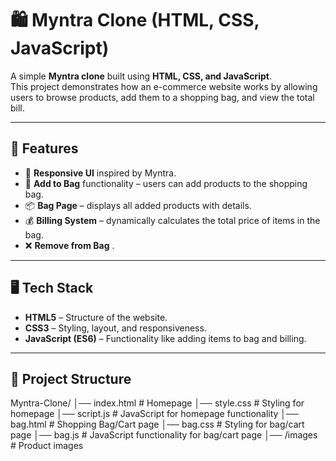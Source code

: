 # 🛍️ Myntra Clone (HTML, CSS, JavaScript)

A simple **Myntra clone** built using **HTML, CSS, and JavaScript**.  
This project demonstrates how an e-commerce website works by allowing users to browse products, add them to a shopping bag, and view the total bill.

---

## 🚀 Features
- 📌 **Responsive UI** inspired by Myntra.  
- 🛒 **Add to Bag** functionality – users can add products to the shopping bag.  
- 📦 **Bag Page** – displays all added products with details.  
- 💰 **Billing System** – dynamically calculates the total price of items in the bag.  
- ❌ **Remove from Bag** .  


---

## 🖥️ Tech Stack
- **HTML5** – Structure of the website.  
- **CSS3** – Styling, layout, and responsiveness.  
- **JavaScript (ES6)** – Functionality like adding items to bag and billing.

---

## 📂 Project Structure
Myntra-Clone/
│── index.html # Homepage
│── style.css # Styling for homepage
│── script.js # JavaScript for homepage functionality
│── bag.html # Shopping Bag/Cart page
│── bag.css # Styling for bag/cart page
│── bag.js # JavaScript functionality for bag/cart page
│── /images # Product images
